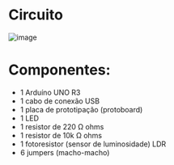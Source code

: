 # Circuito
![image](https://user-images.githubusercontent.com/77423877/236479112-cf2d73b9-ef26-4191-9858-e7a58e159e66.png)

# Componentes:
- 1 Arduíno UNO R3
- 1 cabo de conexão USB
- 1 placa de prototipação (protoboard)
- 1 LED
- 1 resistor de 220 Ω ohms
- 1 resistor de 10k Ω ohms
- 1 fotoresistor (sensor de luminosidade) LDR
- 6 jumpers (macho-macho)
